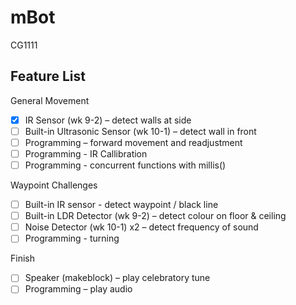 # mBot
CG1111

## Feature List
General Movement
- [x] IR Sensor (wk 9-2) – detect walls at side 
- [ ] Built-in Ultrasonic Sensor (wk 10-1) – detect wall in front
- [ ] Programming – forward movement and readjustment
- [ ] Programming - IR Callibration
- [ ] Programming - concurrent functions with millis()

Waypoint Challenges
- [ ] Built-in IR sensor - detect waypoint / black line
- [ ] Built-in LDR Detector (wk 9-2) – detect colour on floor & ceiling
- [ ] Noise Detector (wk 10-1) x2 – detect frequency of sound
- [ ] Programming - turning

Finish
- [ ] Speaker (makeblock) – play celebratory tune
- [ ] Programming – play audio